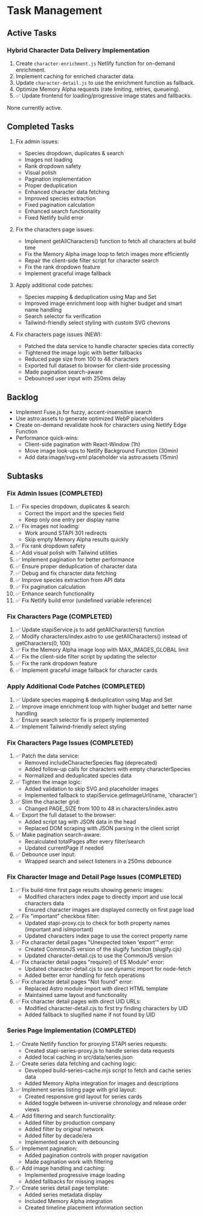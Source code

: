 # Task Management

## Active Tasks

### Hybrid Character Data Delivery Implementation

1. Create `character-enrichment.js` Netlify function for on-demand enrichment.
2. Implement caching for enriched character data.
3. Update `character-detail.js` to use the enrichment function as fallback.
4. Optimize Memory Alpha requests (rate limiting, retries, queueing).
5. ✅ Update frontend for loading/progressive image states and fallbacks.

None currently active.

## Completed Tasks
1. Fix admin issues:
   - Species dropdown, duplicates & search
   - Images not loading
   - Rank dropdown safety
   - Visual polish
   - Pagination implementation
   - Proper deduplication
   - Enhanced character data fetching
   - Improved species extraction
   - Fixed pagination calculation
   - Enhanced search functionality
   - Fixed Netlify build error

2. Fix the characters page issues:
   - Implement getAllCharacters() function to fetch all characters at build time
   - Fix the Memory Alpha image loop to fetch images more efficiently
   - Repair the client-side filter script for character search
   - Fix the rank dropdown feature
   - Implement graceful image fallback

3. Apply additional code patches:
   - Species mapping & deduplication using Map and Set
   - Improved image enrichment loop with higher budget and smart name handling
   - Search selector fix verification
   - Tailwind-friendly select styling with custom SVG chevrons

4. Fix characters page issues (NEW):
   - Patched the data service to handle character species data correctly
   - Tightened the image logic with better fallbacks
   - Reduced page size from 100 to 48 characters
   - Exported full dataset to browser for client-side processing
   - Made pagination search-aware
   - Debounced user input with 250ms delay

## Backlog
- Implement Fuse.js for fuzzy, accent-insensitive search
- Use astro:assets to generate optimized WebP placeholders
- Create on-demand revalidate hook for characters using Netlify Edge Function
- Performance quick-wins:
  - Client-side pagination with React-Window (1h)
  - Move image look-ups to Netlify Background Function (30min)
  - Add data:image/svg+xml placeholder via astro:assets (15min)

## Subtasks
### Fix Admin Issues (COMPLETED)
1. ✅ Fix species dropdown, duplicates & search:
   - Correct the import and the species field
   - Keep only one entry per display name
2. ✅ Fix images not loading:
   - Work around STAPI 301 redirects
   - Skip empty Memory Alpha results quickly
3. ✅ Fix rank dropdown safety
4. ✅ Add visual polish with Tailwind utilities
5. ✅ Implement pagination for better performance
6. ✅ Ensure proper deduplication of character data
7. ✅ Debug and fix character data fetching
8. ✅ Improve species extraction from API data
9. ✅ Fix pagination calculation
10. ✅ Enhance search functionality
11. ✅ Fix Netlify build error (undefined variable reference)

### Fix Characters Page (COMPLETED)
1. ✅ Update stapiService.js to add getAllCharacters() function
2. ✅ Modify characters/index.astro to use getAllCharacters() instead of getCharacters(0, 100)
3. ✅ Fix the Memory Alpha image loop with MAX_IMAGES_GLOBAL limit
4. ✅ Fix the client-side filter script by updating the selector
5. ✅ Fix the rank dropdown feature
6. ✅ Implement graceful image fallback for character cards

### Apply Additional Code Patches (COMPLETED)
1. ✅ Update species mapping & deduplication using Map and Set
2. ✅ Improve image enrichment loop with higher budget and better name handling
3. ✅ Ensure search selector fix is properly implemented
4. ✅ Implement Tailwind-friendly select styling

### Fix Characters Page Issues (COMPLETED)
1. ✅ Patch the data service:
   - Removed includeCharacterSpecies flag (deprecated)
   - Added follow-up calls for characters with empty characterSpecies
   - Normalized and deduplicated species data
2. ✅ Tighten the image logic:
   - Added validation to skip SVG and placeholder images
   - Implemented fallback to stapiService.getImageUrl(name, 'character')
3. ✅ Slim the character grid:
   - Changed PAGE_SIZE from 100 to 48 in characters/index.astro
4. ✅ Export the full dataset to the browser:
   - Added script tag with JSON data in the head
   - Replaced DOM scraping with JSON parsing in the client script
5. ✅ Make pagination search-aware:
   - Recalculated totalPages after every filter/search
   - Updated currentPage if needed
6. ✅ Debounce user input:
   - Wrapped search and select listeners in a 250ms debounce

### Fix Character Image and Detail Page Issues (COMPLETED)
1. ✅ Fix build-time first page results showing generic images:
   - Modified characters index page to directly import and use local characters data
   - Ensured character images are displayed correctly on first page load
2. ✅ Fix "important" checkbox filter:
   - Updated stapi-proxy.cjs to check for both property names (important and isImportant)
   - Updated characters index page to use the correct property name
3. ✅ Fix character detail pages "Unexpected token 'export'" error:
   - Created CommonJS version of the slugify function (slugify.cjs)
   - Updated character-detail.cjs to use the CommonJS version
4. ✅ Fix character detail pages "require() of ES Module" error:
   - Updated character-detail.cjs to use dynamic import for node-fetch
   - Added better error handling for fetch operations
5. ✅ Fix character detail pages "Not found" error:
   - Replaced Astro module import with direct HTML template
   - Maintained same layout and functionality
6. ✅ Fix character detail pages with direct UID URLs:
   - Modified character-detail.cjs to first try finding characters by UID
   - Added fallback to slugified name if not found by UID
### Series Page Implementation (COMPLETED)
1. ✅ Create Netlify function for proxying STAPI series requests:
   - Created stapi-series-proxy.js to handle series data requests
   - Added local caching in src/data/series.json
2. ✅ Create series data fetching and caching logic:
   - Developed build-series-cache.mjs script to fetch and cache series data
   - Added Memory Alpha integration for images and descriptions
3. ✅ Implement series listing page with grid layout:
   - Created responsive grid layout for series cards
   - Added toggle between in-universe chronology and release order views
4. ✅ Add filtering and search functionality:
   - Added filter by production company
   - Added filter by original network
   - Added filter by decade/era
   - Implemented search with debouncing
5. ✅ Implement pagination:
   - Added pagination controls with proper navigation
   - Made pagination work with filtering
6. ✅ Add image handling and caching:
   - Implemented progressive image loading
   - Added fallbacks for missing images
7. ✅ Create series detail page template:
   - Added series metadata display
   - Included Memory Alpha integration
   - Created timeline placement information section